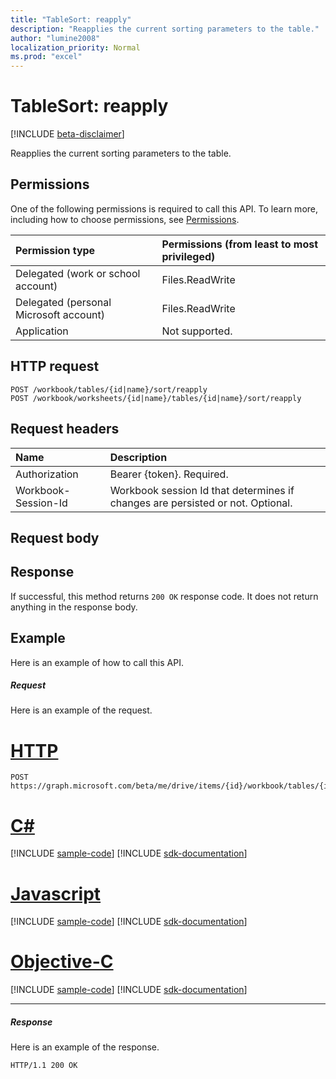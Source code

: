 ```yaml
---
title: "TableSort: reapply"
description: "Reapplies the current sorting parameters to the table."
author: "lumine2008"
localization_priority: Normal
ms.prod: "excel"
---
```


# TableSort: reapply

[!INCLUDE [beta-disclaimer](../../includes/beta-disclaimer.md)]

Reapplies the current sorting parameters to the table.
## Permissions
One of the following permissions is required to call this API. To learn more, including how to choose permissions, see [Permissions](/graph/permissions-reference).

|Permission type      | Permissions (from least to most privileged)              |
|:--------------------|:---------------------------------------------------------|
|Delegated (work or school account) | Files.ReadWrite    |
|Delegated (personal Microsoft account) | Files.ReadWrite    |
|Application | Not supported. |

## HTTP request
<!-- { "blockType": "ignored" } -->
```http
POST /workbook/tables/{id|name}/sort/reapply
POST /workbook/worksheets/{id|name}/tables/{id|name}/sort/reapply

```
## Request headers
| Name       | Description|
|:---------------|:----------|
| Authorization  | Bearer {token}. Required. |
| Workbook-Session-Id  | Workbook session Id that determines if changes are persisted or not. Optional.|

## Request body

## Response

If successful, this method returns `200 OK` response code. It does not return anything in the response body.

## Example
Here is an example of how to call this API.
##### Request
Here is an example of the request.

# [HTTP](#tab/http)
<!-- {
  "blockType": "request",
  "name": "tablesort_reapply"
}-->
```http
POST https://graph.microsoft.com/beta/me/drive/items/{id}/workbook/tables/{id|name}/sort/reapply
```
# [C#](#tab/csharp)
[!INCLUDE [sample-code](../includes/snippets/tablesort-reapply-csharp-snippets.md)]
[!INCLUDE [sdk-documentation](../includes/snippets/snippets-sdk-documentation-link.md)]

# [Javascript](#tab/javascript)
[!INCLUDE [sample-code](../includes/snippets/tablesort-reapply-javascript-snippets.md)]
[!INCLUDE [sdk-documentation](../includes/snippets/snippets-sdk-documentation-link.md)]

# [Objective-C](#tab/objc)
[!INCLUDE [sample-code](../includes/snippets/tablesort-reapply-objc-snippets.md)]
[!INCLUDE [sdk-documentation](../includes/snippets/snippets-sdk-documentation-link.md)]

---


##### Response
Here is an example of the response. 
<!-- {
  "blockType": "response",
  "truncated": true,
  "@odata.type": "microsoft.graph.none"
} -->
```http
HTTP/1.1 200 OK
```

<!-- uuid: 8fcb5dbc-d5aa-4681-8e31-b001d5168d79
2015-10-25 14:57:30 UTC -->
<!--
{
  "type": "#page.annotation",
  "description": "TableSort: reapply",
  "keywords": "",
  "section": "documentation",
  "tocPath": "",
  "suppressions": [
  ]
}
-->
